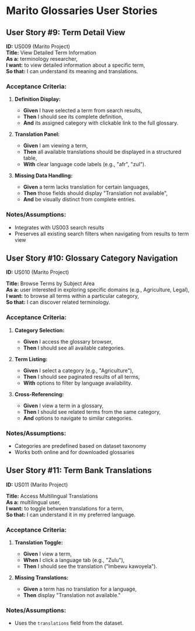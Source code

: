 # Marito Glossaries User Stories

## User Story #9: Term Detail View

**ID:** US009 (Marito Project)  
**Title:** View Detailed Term Information  
**As a:** terminology researcher,  
**I want:** to view detailed information about a specific term,  
**So that:** I can understand its meaning and translations.

### Acceptance Criteria:

1. **Definition Display:**
   - **Given** I have selected a term from search results,
   - **Then** I should see its complete definition,
   - **And** its assigned category with clickable link to the full glossary.

2. **Translation Panel:**
   - **Given** I am viewing a term,
   - **Then** all available translations should be displayed in a structured table,
   - **With** clear language code labels (e.g., "afr", "zul").

3. **Missing Data Handling:**
   - **Given** a term lacks translation for certain languages,
   - **Then** those fields should display "Translation not available",
   - **And** be visually distinct from complete entries.

### Notes/Assumptions:

- Integrates with US003 search results
- Preserves all existing search filters when navigating from results to term view

## User Story #10: Glossary Category Navigation

**ID:** US010 (Marito Project)

**Title:** Browse Terms by Subject Area  
**As a:** user interested in exploring specific domains (e.g., Agriculture, Legal),  
**I want:** to browse all terms within a particular category,  
**So that:** I can discover related terminology.

### Acceptance Criteria:

1. **Category Selection:**
   - **Given** I access the glossary browser,
   - **Then** I should see all available categories.

2. **Term Listing:**
   - **Given** I select a category (e.g., "Agriculture"),
   - **Then** I should see paginated results of all terms,
   - **With** options to filter by language availability.

3. **Cross-Referencing:**
   - **Given** I view a term in a glossary,
   - **Then** I should see related terms from the same category,
   - **And** options to navigate to similar categories.

### Notes/Assumptions:

- Categories are predefined based on dataset taxonomy
- Works both online and for downloaded glossaries

## User Story #11: Term Bank Translations

**ID:** US011 (Marito Project)

**Title:** Access Multilingual Translations  
**As a:** multilingual user,  
**I want:** to toggle between translations for a term,  
**So that:** I can understand it in my preferred language.

### Acceptance Criteria:

1. **Translation Toggle:**
   - **Given** I view a term,
   - **When** I click a language tab (e.g., "Zulu"),
   - **Then** I should see the translation ("Imbewu kawoyela").

2. **Missing Translations:**
   - **Given** a term has no translation for a language,
   - **Then** display "Translation not available."

### Notes/Assumptions:

- Uses the `translations` field from the dataset.
